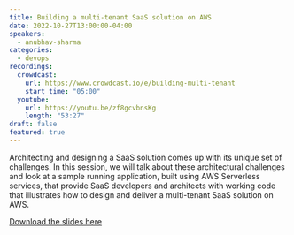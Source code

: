 ```yaml
---
title: Building a multi-tenant SaaS solution on AWS
date: 2022-10-27T13:00:00-04:00
speakers:
  - anubhav-sharma
categories:
  - devops
recordings:
  crowdcast:
    url: https://www.crowdcast.io/e/building-multi-tenant
    start_time: "05:00"
  youtube:
    url: https://youtu.be/zf8gcvbnsKg
    length: "53:27"
draft: false
featured: true
---
```


Architecting and designing a SaaS solution comes up with its unique set of challenges. In this session, we will talk about these architectural challenges and look at a sample running application, built using AWS Serverless services, that provide SaaS developers and architects with working code that illustrates how to design and deliver a multi-tenant SaaS solution on AWS.

[Download the slides here](/slides/Building-a-multi-tenant-SaaS-solution.pdf)